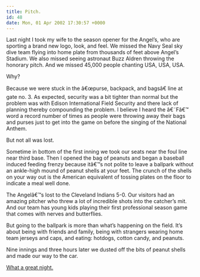 ```yaml
---
title: Pitch.
id: 48
date: Mon, 01 Apr 2002 17:30:57 +0000
---
```


Last night I took my wife to the season opener for the Angel’s, who are sporting a brand new logo, look, and feel. We missed the Navy Seal sky dive team flying into home plate from thousands of feet above Angel’s Stadium. We also missed seeing astronaut Buzz Aldren throwing the honorary pitch. And we missed 45,000 people chanting USA, USA, USA.  

Why?  

Because we were stuck in the â€œpurse, backpack, and bagsâ€&#157; line at gate no. 3. As expected, security was a bit tighter than normal but the problem was with Edison International Field Security and there lack of planning thereby compounding the problem. I believe I heard the â€˜Fâ€™ word a record number of times as people were throwing away their bags and purses just to get into the game on before the singing of the National Anthem.  

But not all was lost.  

Sometime in bottom of the first inning we took our seats near the foul line near third base. Then I opened the bag of peanuts and began a baseball induced feeding frenzy because itâ€™s not polite to leave a ballpark without an ankle-high mound of peanut shells at your feet. The crunch of the shells on your way out is the American equivalent of tossing plates on the floor to indicate a meal well done.  

The Angelâ€™s lost to the Cleveland Indians <span class="â€&#157;capsâ€&#157;">5-0</span>. Our visitors had an amazing pitcher who threw a lot of incredible shots into the catcher’s mit. And our team has young kids playing their first professional season game that comes with nerves and butterflies.  

But going to the ballpark is more than what’s happening on the field. It’s about being with friends and family, being with strangers wearing home team jerseys and caps, and eating: hotdogs, cotton candy, and peanuts.  

Nine innings and three hours later we dusted off the bits of peanut shells and made our way to the car.  

[ What a great night.](http://www.gregstorey.com/airbag/shutterthumb/halos.html)





